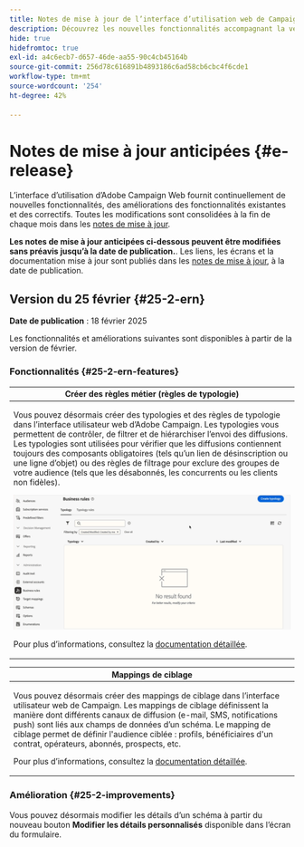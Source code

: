 ```yaml
---
title: Notes de mise à jour de l’interface d’utilisation web de Campaign v8
description: Découvrez les nouvelles fonctionnalités accompagnant la version suivante de l’interface d’utilisation de Campaign Web.
hide: true
hidefromtoc: true
exl-id: a4c6ecb7-d657-46de-aa55-90c4cb45164b
source-git-commit: 256d78c616891b4893186c6ad58cb6cbc4f6cde1
workflow-type: tm+mt
source-wordcount: '254'
ht-degree: 42%

---
```


# Notes de mise à jour anticipées {#e-release}

L’interface d’utilisation d’Adobe Campaign Web fournit continuellement de nouvelles fonctionnalités, des améliorations des fonctionnalités existantes et des correctifs. Toutes les modifications sont consolidées à la fin de chaque mois dans les [notes de mise à jour](release-notes.md).

**Les notes de mise à jour anticipées ci-dessous peuvent être modifiées sans préavis jusqu’à la date de publication.**. Les liens, les écrans et la documentation mise à jour sont publiés dans les [notes de mise à jour](release-notes.md), à la date de publication.

## Version du 25 février {#25-2-ern}

**Date de publication** : 18 février 2025

Les fonctionnalités et améliorations suivantes sont disponibles à partir de la version de février.

### Fonctionnalités {#25-2-ern-features}

<table>
<thead>
<tr>
<th><strong>Créer des règles métier (règles de typologie)</strong><br/></th>
</tr>
</thead>
<tbody>
<tr>
<td>
<p>Vous pouvez désormais créer des typologies et des règles de typologie dans l’interface utilisateur web d’Adobe Campaign. Les typologies vous permettent de contrôler, de filtrer et de hiérarchiser l’envoi des diffusions. Les typologies sont utilisées pour vérifier que les diffusions contiennent toujours des composants obligatoires (tels qu’un lien de désinscription ou une ligne d’objet) ou des règles de filtrage pour exclure des groupes de votre audience (tels que les désabonnés, les concurrents ou les clients non fidèles).</p>
<img src="assets/do-not-localize/typology.gif">
<p>Pour plus d’informations, consultez la <a href="../administration/typologies.md">documentation détaillée</a>.</p>
</td>
</tr>
</tbody>
</table>

<table>
<thead>
<tr>
<th><strong>Mappings de ciblage</strong><br/></th>
</tr>
</thead>
<tbody>
<tr>
<td>
<p>Vous pouvez désormais créer des mappings de ciblage dans l’interface utilisateur web de Campaign. Les mappings de ciblage définissent la manière dont différents canaux de diffusion (e-mail, SMS, notifications push) sont liés aux champs de données d’un schéma. Le mapping de ciblage permet de définir l'audience ciblée : profils, bénéficiaires d'un contrat, opérateurs, abonnés, prospects, etc.</p>
<p>Pour plus d’informations, consultez la <a href="../administration/typologies.md">documentation détaillée</a>.</p>
</td>
</tr>
</tbody>
</table>


### Amélioration {#25-2-improvements}

Vous pouvez désormais modifier les détails d’un schéma à partir du nouveau bouton **Modifier les détails personnalisés** disponible dans l’écran du formulaire.